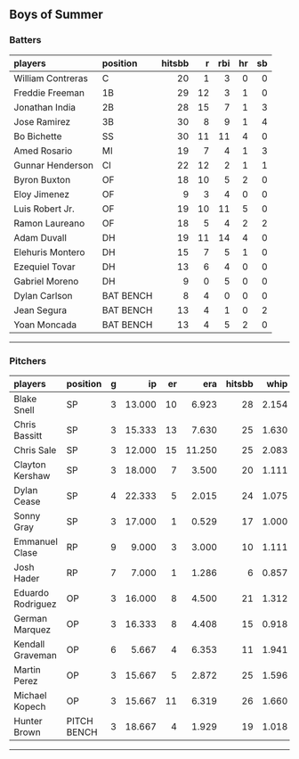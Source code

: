 ## Boys of Summer

### Batters

 
|players           |position  | hitsbb|  r| rbi| hr| sb| 
|:-----------------|:---------|------:|--:|---:|--:|--:| 
|William Contreras |C         |     20|  1|   3|  0|  0| 
|Freddie Freeman   |1B        |     29| 12|   3|  1|  0| 
|Jonathan India    |2B        |     28| 15|   7|  1|  3| 
|Jose Ramirez      |3B        |     30|  8|   9|  1|  4| 
|Bo Bichette       |SS        |     30| 11|  11|  4|  0| 
|Amed Rosario      |MI        |     19|  7|   4|  1|  3| 
|Gunnar Henderson  |CI        |     22| 12|   2|  1|  1| 
|Byron Buxton      |OF        |     18| 10|   5|  2|  0| 
|Eloy Jimenez      |OF        |      9|  3|   4|  0|  0| 
|Luis Robert Jr.   |OF        |     19| 10|  11|  5|  0| 
|Ramon Laureano    |OF        |     18|  5|   4|  2|  2| 
|Adam Duvall       |DH        |     19| 11|  14|  4|  0| 
|Elehuris Montero  |DH        |     15|  7|   5|  1|  0| 
|Ezequiel Tovar    |DH        |     13|  6|   4|  0|  0| 
|Gabriel Moreno    |DH        |      9|  0|   5|  0|  0| 
|Dylan Carlson     |BAT BENCH |      8|  4|   0|  0|  0| 
|Jean Segura       |BAT BENCH |     13|  4|   1|  0|  2| 
|Yoan Moncada      |BAT BENCH |     13|  4|   5|  2|  0| 


* * *

### Pitchers

 
|players           |position    |  g|     ip| er|    era| hitsbb|  whip| so|  w| sv| 
|:-----------------|:-----------|--:|------:|--:|------:|------:|-----:|--:|--:|--:| 
|Blake Snell       |SP          |  3| 13.000| 10|  6.923|     28| 2.154| 16|  0|  0| 
|Chris Bassitt     |SP          |  3| 15.333| 13|  7.630|     25| 1.630| 12|  1|  0| 
|Chris Sale        |SP          |  3| 12.000| 15| 11.250|     25| 2.083| 19|  1|  0| 
|Clayton Kershaw   |SP          |  3| 18.000|  7|  3.500|     20| 1.111| 17|  2|  0| 
|Dylan Cease       |SP          |  4| 22.333|  5|  2.015|     24| 1.075| 29|  2|  0| 
|Sonny Gray        |SP          |  3| 17.000|  1|  0.529|     17| 1.000| 19|  2|  0| 
|Emmanuel Clase    |RP          |  9|  9.000|  3|  3.000|     10| 1.111|  8|  1|  5| 
|Josh Hader        |RP          |  7|  7.000|  1|  1.286|      6| 0.857| 13|  0|  4| 
|Eduardo Rodriguez |OP          |  3| 16.000|  8|  4.500|     21| 1.312|  9|  0|  0| 
|German Marquez    |OP          |  3| 16.333|  8|  4.408|     15| 0.918| 13|  2|  0| 
|Kendall Graveman  |OP          |  6|  5.667|  4|  6.353|     11| 1.941|  4|  1|  0| 
|Martin Perez      |OP          |  3| 15.667|  5|  2.872|     25| 1.596| 16|  2|  0| 
|Michael Kopech    |OP          |  3| 15.667| 11|  6.319|     26| 1.660| 14|  0|  0| 
|Hunter Brown      |PITCH BENCH |  3| 18.667|  4|  1.929|     19| 1.018| 17|  2|  0| 


* * *


